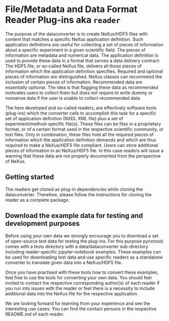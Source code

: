 # File/Metadata and Data Format Reader Plug-ins aka `reader`

The purpose of the dataconverter is to create NeXus/HDF5 files with content that
matches a specific NeXus application definition.
Such application definitions are useful for collecting a set of pieces of information
about a specific experiment in a given scientific field. The pieces of information
are metadata and numerical data. The application definition is used to provide
these data in a format that serves a data delivery contract: The HDF5 file,
or so-called NeXus file, delivers all those pieces of information which the
application definition specifies. Required and optional pieces of information are
distinguished. NeXus classes can recommend the inclusion of certain pieces of information.
Recommended data are essentially optional. The idea is that flagging these data as
recommended motivates users to collect them but does not require to write dummy
or nonsense data if the user is unable to collect recommended data.

The here developed and so-called readers, are effectively software tools (plug-ins)
which the converter calls to accomplish this task for a specific set of application
definition (NXDL XML file) plus a set of experiment/method-specific file(s).
These files can be files in a proprietary format, or of a certain format used in the
respective scientific community, or text files. Only in combination, these files hold
all the required pieces of information which the application definition demands and which
are thus required to make a NeXus/HDF5 file compliant. Users can store additional
pieces of information in an NeXus/HDF5 file. In this case readers will issue a warning
that these data are not properly documented from the perspective of NeXus.

## Getting started

The readers get cloned as plug-in dependencies while cloning the dataconverter.
Therefore, please follow the instructions for cloning the reader as a complete package.

## Download the example data for testing and development purposes

Before using your own data we strongly encourage you to download a set of open-source
test data for testing the plug-ins. For this purpose pynxtools comes with
a tests directory with a data/dataconverter sub-directory including reader-specific jupyter-notebook
examples. These examples can be used for downloading test data and use specific readers
as a standalone converter to translate given data into a NeXus/HDF5 file.

Once you have practised with these tools how to convert these examples, feel free to
use the tools for converting your own data. You should feel invited to contact the respective
corresponding author(s) of each reader if you run into issues with the reader or feel there
is a necessity to include additional data into the NeXus file for the respective application.

We are looking forward for learning from your experience and see the interesting use cases.
You can find the contact persons in the respective README.md of each reader.
